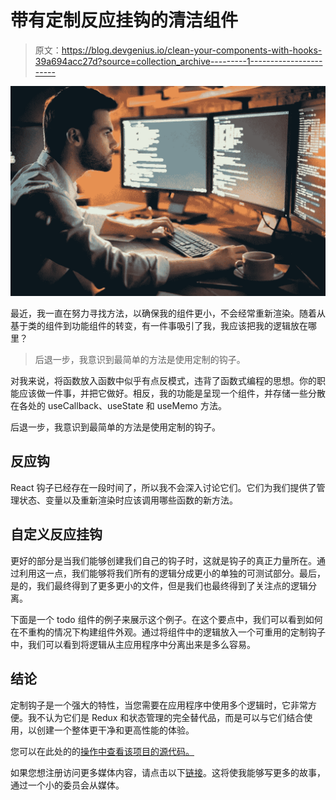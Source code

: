 # 带有定制反应挂钩的清洁组件

> 原文：<https://blog.devgenius.io/clean-your-components-with-hooks-39a694acc27d?source=collection_archive---------1----------------------->

![](img/b67f17af161576adb10ae21787d9a4c0.png)

最近，我一直在努力寻找方法，以确保我的组件更小，不会经常重新渲染。随着从基于类的组件到功能组件的转变，有一件事吸引了我，我应该把我的逻辑放在哪里？

> 后退一步，我意识到最简单的方法是使用定制的钩子。

对我来说，将函数放入函数中似乎有点反模式，违背了函数式编程的思想。你的职能应该做一件事，并把它做好。相反，我的功能是呈现一个组件，并存储一些分散在各处的 useCallback、useState 和 useMemo 方法。

后退一步，我意识到最简单的方法是使用定制的钩子。

## 反应钩

React 钩子已经存在一段时间了，所以我不会深入讨论它们。它们为我们提供了管理状态、变量以及重新渲染时应该调用哪些函数的新方法。

## 自定义反应挂钩

更好的部分是当我们能够创建我们自己的钩子时，这就是钩子的真正力量所在。通过利用这一点，我们能够将我们所有的逻辑分成更小的单独的可测试部分。最后，是的，我们最终得到了更多更小的文件，但是我们也最终得到了关注点的逻辑分离。

下面是一个 todo 组件的例子来展示这个例子。在这个要点中，我们可以看到如何在不重构的情况下构建组件外观。通过将组件中的逻辑放入一个可重用的定制钩子中，我们可以看到将逻辑从主应用程序中分离出来是多么容易。

## 结论

定制钩子是一个强大的特性，当您需要在应用程序中使用多个逻辑时，它非常方便。我不认为它们是 Redux 和状态管理的完全替代品，而是可以与它们结合使用，以创建一个整体更干净和更高性能的体验。

您可以在此处的的[操作中查看该项目的源代码。](https://codesandbox.io/s/logic-in-hooks-c727j?file=/src/App.js:103-169)

如果您想注册访问更多媒体内容，请点击以下[链接](https://thewebuiguy.com/membership)。这将使我能够写更多的故事，通过一个小的委员会从媒体。